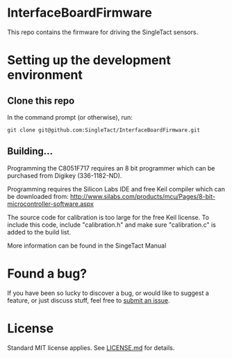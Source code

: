 # InterfaceBoardFirmware

This repo contains the firmware for driving the SingleTact sensors.

# Setting up the development environment

## Clone this repo
In the command prompt (or otherwise), run:

```
git clone git@github.com:SingleTact/InterfaceBoardFirmware.git
```

## Building...
Programming the C8051F717 requires an 8 bit programmer which can be purchased from Digikey (336-1182-ND).

Programming requires the Silicon Labs IDE and free Keil compiler which can be downloaded from: http://www.silabs.com/products/mcu/Pages/8-bit-microcontroller-software.aspx

The source code for calibration is too large for the free Keil license.   To include this code, include "calibration.h" and make sure "calibration.c" is added to the build list.

More information can be found in the SingeTact Manual

# Found a bug?
If you have been so lucky to discover a bug, or would like to suggest a
feature, or just discuss stuff, feel free to
[submit an issue](https://github.com/SingleTact/InterfaceBoardFirmware/issues).

# License
Standard MIT license applies. See [LICENSE.md](LICENSE.md) for details.
